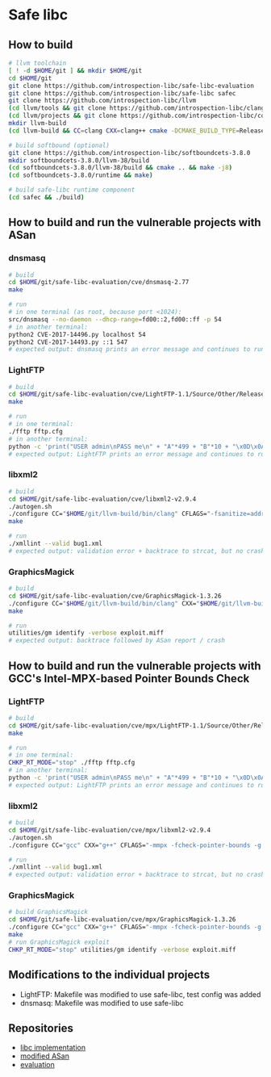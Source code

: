 Safe libc
=========

How to build
------------

```sh
# llvm toolchain
[ ! -d $HOME/git ] && mkdir $HOME/git
cd $HOME/git
git clone https://github.com/introspection-libc/safe-libc-evaluation
git clone https://github.com/introspection-libc/safe-libc safec
git clone https://github.com/introspection-libc/llvm
(cd llvm/tools && git clone https://github.com/introspection-libc/clang)
(cd llvm/projects && git clone https://github.com/introspection-libc/compiler-rt)
mkdir llvm-build
(cd llvm-build && CC=clang CXX=clang++ cmake -DCMAKE_BUILD_TYPE=Release -DLLVM_ENABLE_ASSERTIONS=ON -DLLVM_TARGETS_TO_BUILD=X86 ~/git/llvm && make)

# build softbound (optional)
git clone https://github.com/introspection-libc/softboundcets-3.8.0
mkdir softboundcets-3.8.0/llvm-38/build
(cd softboundcets-3.8.0/llvm-38/build && cmake .. && make -j8)
(cd softboundcets-3.8.0/runtime && make)

# build safe-libc runtime component
(cd safec && ./build)
```

How to build and run the vulnerable projects with ASan
------------------------------------------------------

### dnsmasq
```sh
# build
cd $HOME/git/safe-libc-evaluation/cve/dnsmasq-2.77
make

# run
# in one terminal (as root, because port <1024):
src/dnsmasq --no-daemon --dhcp-range=fd00::2,fd00::ff -p 54
# in another terminal:
python2 CVE-2017-14496.py localhost 54
python2 CVE-2017-14493.py ::1 547
# expected output: dnsmasq prints an error message and continues to run
```

### LightFTP
```sh
# build
cd $HOME/git/safe-libc-evaluation/cve/LightFTP-1.1/Source/Other/Release
make

# run
# in one terminal:
./fftp fftp.cfg
# in another terminal:
python -c 'print("USER admin\nPASS me\n" + "A"*499 + "B"*10 + "\x0D\x0A")' | ncat 127.0.0.1 9999
# expected output: LightFTP prints an error message and continues to run
```

### libxml2
```sh
# build
cd $HOME/git/safe-libc-evaluation/cve/libxml2-v2.9.4
./autogen.sh
./configure CC="$HOME/git/llvm-build/bin/clang" CFLAGS="-fsanitize=address -fno-common -g -O0 -include $HOME/git/safec/libc.h" LDFLAGS="-fsanitize=address -fno-common -g -O0 -Wl,-E" LIBS="$HOME/git/safec/libc-asan.o"
make

# run
./xmllint --valid bug1.xml
# expected output: validation error + backtrace to strcat, but no crash
```

### GraphicsMagick
```sh
# build
cd $HOME/git/safe-libc-evaluation/cve/GraphicsMagick-1.3.26
./configure CC="$HOME/git/llvm-build/bin/clang" CXX="$HOME/git/llvm-build/bin/clang++" CFLAGS="-fsanitize=address -fno-common -g -O3 -include $HOME/git/safec/libc.h" CXXFLAGS="-fsanitize=address -fno-common -g -O3 -include $HOME/git/safec/libc.h" LDFLAGS="-fsanitize=address -fno-common -g -O3 -Wl,-E" LIBS="$HOME/git/safec/libc-asan.o"
make

# run
utilities/gm identify -verbose exploit.miff
# expected output: backtrace followed by ASan report / crash
```

How to build and run the vulnerable projects with GCC's Intel-MPX-based Pointer Bounds Check
--------------------------------------------------------------------------------------------

### LightFTP
```sh
# build
cd $HOME/git/safe-libc-evaluation/cve/mpx/LightFTP-1.1/Source/Other/Release
make

# run
# in one terminal:
CHKP_RT_MODE="stop" ./fftp fftp.cfg
# in another terminal:
python -c 'print("USER admin\nPASS me\n" + "A"*499 + "B"*10 + "\x0D\x0A")' | ncat 127.0.0.1 9999
# expected output: LightFTP prints an error message and continues to run
```

### libxml2
```sh
# build
cd $HOME/git/safe-libc-evaluation/cve/mpx/libxml2-v2.9.4
./autogen.sh
./configure CC="gcc" CXX="g++" CFLAGS="-mmpx -fcheck-pointer-bounds -g -O0 -include $HOME/git/safec/libc.h" CXXFLAGS="-mmpx -fcheck-pointer-bounds -g -O0 -include $HOME/git/safec/libc.h" LDFLAGS="-lmpx -lmpxwrappers -O3 -Wl,-E" LIBS="$HOME/git/safec/libc-mpx.o $HOME/git/safec/mpx.o"

# run
./xmllint --valid bug1.xml
# expected output: validation error + backtrace to strcat, but no crash
```


### GraphicsMagick
```sh
# build GraphicsMagick
cd $HOME/git/safe-libc-evaluation/cve/mpx/GraphicsMagick-1.3.26
./configure CC="gcc" CXX="g++" CFLAGS="-mmpx -fcheck-pointer-bounds -g -O0 -include $HOME/git/safec/libc.h" CXXFLAGS="-mmpx -fcheck-pointer-bounds -g -O0 -include $HOME/git/safec/libc.h" LDFLAGS="-lmpx -lmpxwrappers -O3 -Wl,-E" LIBS="$HOME/git/safec/libc-mpx.o $HOME/git/safec/mpx.o"
make
# run GraphicsMagick exploit
CHKP_RT_MODE="stop" utilities/gm identify -verbose exploit.miff
```

Modifications to the individual projects
----------------------------------------

- LightFTP: Makefile was modified to use safe-libc, test config was added
- dnsmasq: Makefile was modified to use safe-libc

Repositories
------------

- [libc implementation](https://github.com/introspection-libc/safe-libc)
- [modified ASan](https://github.com/introspection-libc/compiler-rt)
- [evaluation](https://github.com/introspection-libc/safe-libc-evaluation)
